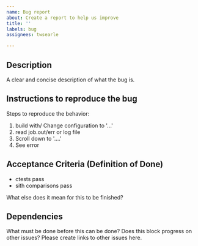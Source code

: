 ```yaml
---
name: Bug report
about: Create a report to help us improve
title: ''
labels: bug
assignees: twsearle

---
```


## Description
A clear and concise description of what the bug is.

## Instructions to reproduce the bug
Steps to reproduce the behavior:
1. build with/ Change configuration to '...'
2. read job.out/err or log file
3. Scroll down to '....'
4. See error

## Acceptance Criteria (Definition of Done)

* ctests pass
* sith comparisons pass

What else does it mean for this to be finished?

## Dependencies

What must be done before this can be done? Does this block progress on other issues? Please create links to other issues here.
